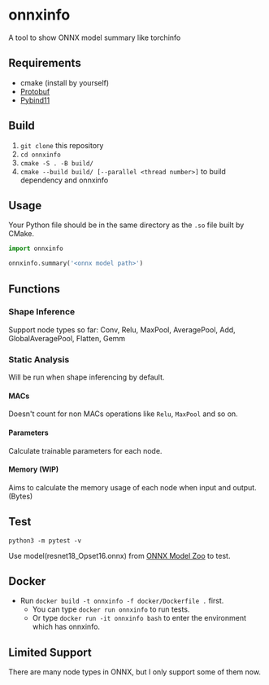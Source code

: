 # onnxinfo
A tool to show ONNX model summary like torchinfo

## Requirements
* cmake (install by yourself)
* [Protobuf](https://github.com/protocolbuffers/protobuf)
* [Pybind11](https://github.com/pybind/pybind11)

## Build
1. `git clone` this repository
2. `cd onnxinfo`
3. `cmake -S . -B build/`
4. `cmake --build build/ [--parallel <thread number>]` to build dependency and onnxinfo

## Usage
Your Python file should be in the same directory as the `.so` file built by CMake.
```python
import onnxinfo

onnxinfo.summary('<onnx model path>')
```

## Functions
### Shape Inference
Support node types so far: Conv, Relu, MaxPool, AveragePool, Add, GlobalAveragePool, Flatten, Gemm

### Static Analysis
Will be run when shape inferencing by default.
<!-- You can use `infer_shapes(analyze = false)` to run shape inference only. -->

#### MACs
Doesn't count for non MACs operations like `Relu`, `MaxPool` and so on.

#### Parameters
Calculate trainable parameters for each node.

#### Memory (WIP)
Aims to calculate the memory usage of each node when input and output. (Bytes)

## Test
`python3 -m pytest -v`

Use model(resnet18_Opset16.onnx) from [ONNX Model Zoo](https://github.com/onnx/models/tree/main) to test.

## Docker
* Run `docker build -t onnxinfo -f docker/Dockerfile .` first.
    * You can type `docker run onnxinfo` to run tests.
    * Or type `docker run -it onnxinfo bash` to enter the environment which has onnxinfo.

## Limited Support
There are many node types in ONNX, but I only support some of them now.
